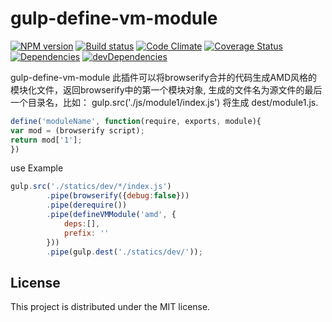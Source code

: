 # gulp-define-vm-module

[![NPM version][npm-image]][npm-url] [![Build status][travis-image]][travis-url] [![Code Climate][codeclimate-image]][codeclimate-url] [![Coverage Status][coverage-image]][coverage-url] [![Dependencies][david-image]][david-url] [![devDependencies][david-dev-image]][david-dev-url]

gulp-define-vm-module 此插件可以将browserify合并的代码生成AMD风格的模块化文件，返回browserify中的第一个模块对象, 生成的文件名为源文件的最后一个目录名，比如： gulp.src('./js/module1/index.js') 将生成 dest/module1.js.

```javascript
define('moduleName', function(require, exports, module){
var mod = (browserify script);
return mod['1'];
})
```
use Example
```javascript
gulp.src('./statics/dev/*/index.js')
        .pipe(browserify({debug:false}))
        .pipe(derequire())
        .pipe(defineVMModule('amd', {
            deps:[],
            prefix: ''
        }))
        .pipe(gulp.dest('./statics/dev/'));
```


## License

This project is distributed under the MIT license.


[travis-url]: http://travis-ci.org/wbyoung/gulp-define-vm-module
[travis-image]: https://secure.travis-ci.org/wbyoung/gulp-define-vm-module.png?branch=master
[npm-url]: https://npmjs.org/package/gulp-define-vm-module
[npm-image]: https://badge.fury.io/js/gulp-define-vm-module.png
[codeclimate-image]: https://codeclimate.com/github/wbyoung/gulp-define-vm-module.png
[codeclimate-url]: https://codeclimate.com/github/wbyoung/gulp-define-vm-module
[coverage-image]: https://coveralls.io/repos/wbyoung/gulp-define-vm-module/badge.png
[coverage-url]: https://coveralls.io/r/wbyoung/gulp-define-vm-module
[david-image]: https://david-dm.org/wbyoung/gulp-define-vm-module.png?theme=shields.io
[david-url]: https://david-dm.org/wbyoung/gulp-define-vm-module
[david-dev-image]: https://david-dm.org/wbyoung/gulp-define-vm-module/dev-status.png?theme=shields.io
[david-dev-url]: https://david-dm.org/wbyoung/gulp-define-vm-module#info=devDependencies

[gulp-define-vm-module]: https://github.com/wbyoung/gulp-define-vm-module
[gulp-handlebars]: https://github.com/lazd/gulp-handlebars
[gulp-ember-emblem]: https://github.com/wbyoung/gulp-ember-emblem
[lodash.template]: http://lodash.com/docs#template
